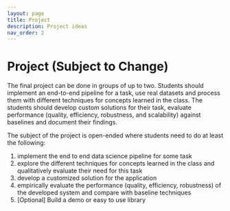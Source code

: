```yaml
---
layout: page
title: Project
description: Project ideas
nav_order: 2
---
```


# Project (Subject to Change)
The final project can be done in groups of up to two. Students should implement an end-to-end pipeline for a task, use real datasets and process them with different techniques for concepts learned in the class. The students should develop custom solutions for their task, evaluate performance (quality, efficiency, robustness, and scalability) against baselines and document their findings.


The subject of the project is open-ended where students need to do at least the following:
1. implement the end to end data science pipeline for some task
2. explore the different techniques for concepts learned in the class and qualitatively evaluate their need for this task
3. develop a customized solution for the application
4. empirically evaluate the performance (quality, efficiency, robustness) of the developed system and compare with baseline techniques
5. [Optional] Build a demo or easy to use library
